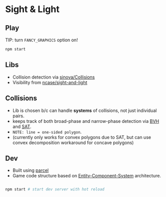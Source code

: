 Sight & Light
===============

Play
---

TIP: turn `FANCY_GRAPHICS` option on!

```bash
npm start
```


Libs
---

* Collision detection via [sinova/Collisions](https://sinova.github.io/Collisions)
* Visibility from [ncase/sight-and-light](http://ncase.github.io/sight-and-light)

Collisions
---
 - Lib is chosen b/c can handle **systems** of collisions, not just individual pairs.
 - keeps track of both broad-phase and narrow-phase detection via [BVH](https://en.wikipedia.org/wiki/Bounding_volume_hierarchy) and [SAT](https://en.wikipedia.org/wiki/Separating_axis_theorem). 
 - `NOTE: line = one-sided polygon`.
 - (currently only works for convex polygons due to SAT, but can use convex decomposition workaround for concave polygons)

Dev
---
* Built using [parcel](https://parceljs.org/)
* Game code structure based on [Entity-Component-System](https://en.wikipedia.org/wiki/Entity%E2%80%93component%E2%80%93system) architecture.

```bash

npm start # start dev server with hot reload

```
